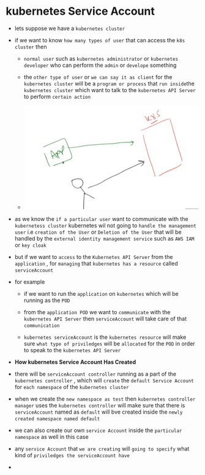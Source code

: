 # kubernetes Service Account

- lets suppose we have a `kubernetes cluster`

- if we want to know `how many types of user` that can access the `k8s cluster` then 
  
  - `normal user` such as `kubernetes administrator` or `kubernetes developer` who can perform the `admin` or `develope` something
  
  - the `other type of user` or `we can say it as client` for the `kubernetes cluster` will be a `program or process` that `run inside`the `kubernetes cluster` which want to talk to the `kubernetes API Server` to perform `certain action`
  
  - ![alt text](image.png)
  
- as we know the `if a particular user` want to communicate with the `kubernetess cluster` kubernetes wil not going to `handle the management user` i.e `creation of the User` or `Deletion of the User` that will be handled by the `external identity management service` such as `AWS IAM` or `key cloak`

- but if we want to `access` to the `Kubernetes API Server` from the `application` , for `managing` that `kubernetes has a resource` called `serviceAccount`

- for example 
  
  - if we want to run the `application` on `kubernetes`  which will be running as the `POD`
  
  - from the `application POD` we want to `communicate` with the `kubernetes API Server` then `serviceAccount` will take care of that `communication`
  
  - `kubernetes serviceAccount` is the `kubernetes resource` will make sure `what type of priviledges` will be `allocated` for the `POD` in order to speak to the `kubernetes API Server`
  

- **How kubernetes Service Account Has Created**

- there will be `serviceAccount controller` running as a part of the `kubernetes controller` , which will `create` the `default Service Account` for `each namespace` of the `kubernetes cluster`

- when we create the `new namespace as test` then `kubernetes controller manager` uses the `kubernetes controller` will make sure that there is `serviceAccount` named as `default` will bve created inside the `newly created namespace named default`

- we can also create our own `service Account` inside the `particular namespace` as well in this case

- any `service Account` that `we are creating` will `going to specify` what kind of `priviledges the serviceAccount have` 

- 